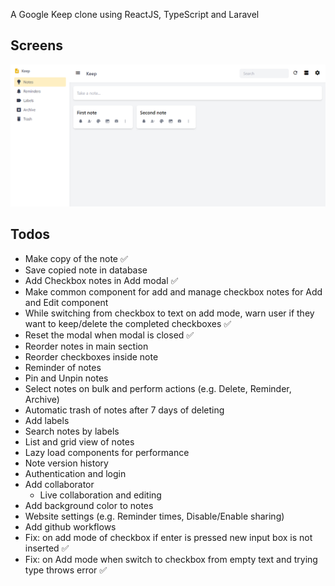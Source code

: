 A Google Keep clone using ReactJS, TypeScript and Laravel

## Screens

![image info](./project_files/homepage.png)

## Todos
 - Make copy of the note ✅
 - Save copied note in database
 - Add Checkbox notes in Add modal ✅
 - Make common component for add and manage checkbox notes for Add and Edit component
 - While switching from checkbox to text on add mode, warn user if they want to keep/delete the completed checkboxes ✅
 - Reset the modal when modal is closed ✅
 - Reorder notes in main section
 - Reorder checkboxes inside note
 - Reminder of notes
 - Pin and Unpin notes
 - Select notes on bulk and perform actions (e.g. Delete, Reminder, Archive)
 - Automatic trash of notes  after 7 days of deleting
 - Add labels
 - Search notes by labels
 - List and grid view of notes
 - Lazy load components for performance
 - Note version history
 - Authentication and login
 - Add collaborator
    - Live collaboration and editing
 - Add background color to notes
 - Website settings (e.g. Reminder times, Disable/Enable sharing)
 - Add github workflows
 - Fix: on add mode of checkbox if enter is pressed new input box is not inserted ✅
 - Fix: on Add mode when switch to checkbox from empty text and trying type throws error ✅